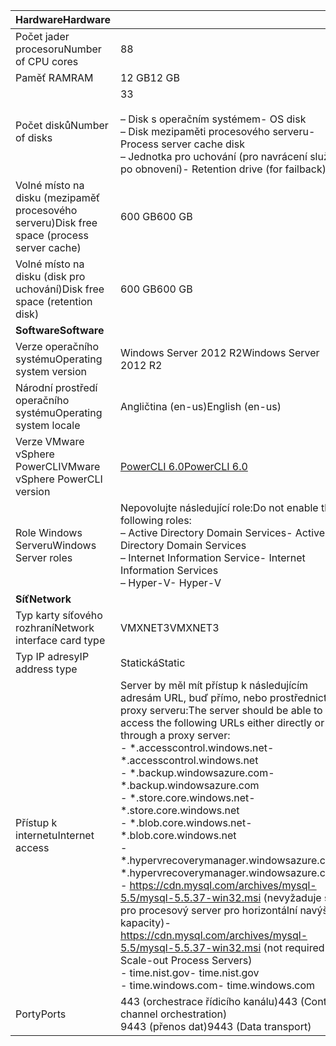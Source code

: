 | <span data-ttu-id="9af2f-101">**Hardware**</span><span class="sxs-lookup"><span data-stu-id="9af2f-101">**Hardware**</span></span> | |
| --- |---|
| <span data-ttu-id="9af2f-102">Počet jader procesoru</span><span class="sxs-lookup"><span data-stu-id="9af2f-102">Number of CPU cores</span></span>| <span data-ttu-id="9af2f-103">8</span><span class="sxs-lookup"><span data-stu-id="9af2f-103">8</span></span> |
| <span data-ttu-id="9af2f-104">Paměť RAM</span><span class="sxs-lookup"><span data-stu-id="9af2f-104">RAM</span></span>| <span data-ttu-id="9af2f-105">12 GB</span><span class="sxs-lookup"><span data-stu-id="9af2f-105">12 GB</span></span>|
| <span data-ttu-id="9af2f-106">Počet disků</span><span class="sxs-lookup"><span data-stu-id="9af2f-106">Number of disks</span></span> | <span data-ttu-id="9af2f-107">3</span><span class="sxs-lookup"><span data-stu-id="9af2f-107">3</span></span> <br><br> <span data-ttu-id="9af2f-108">– Disk s operačním systémem</span><span class="sxs-lookup"><span data-stu-id="9af2f-108">- OS disk</span></span><br> <span data-ttu-id="9af2f-109">– Disk mezipaměti procesového serveru</span><span class="sxs-lookup"><span data-stu-id="9af2f-109">- Process server cache disk</span></span><br> <span data-ttu-id="9af2f-110">– Jednotka pro uchování (pro navrácení služeb po obnovení)</span><span class="sxs-lookup"><span data-stu-id="9af2f-110">- Retention drive (for failback)</span></span>|
| <span data-ttu-id="9af2f-111">Volné místo na disku (mezipaměť procesového serveru)</span><span class="sxs-lookup"><span data-stu-id="9af2f-111">Disk free space (process server cache)</span></span> | <span data-ttu-id="9af2f-112">600 GB</span><span class="sxs-lookup"><span data-stu-id="9af2f-112">600 GB</span></span>
| <span data-ttu-id="9af2f-113">Volné místo na disku (disk pro uchování)</span><span class="sxs-lookup"><span data-stu-id="9af2f-113">Disk free space (retention disk)</span></span> | <span data-ttu-id="9af2f-114">600 GB</span><span class="sxs-lookup"><span data-stu-id="9af2f-114">600 GB</span></span>|
| <span data-ttu-id="9af2f-115">**Software**</span><span class="sxs-lookup"><span data-stu-id="9af2f-115">**Software**</span></span> | |
| <span data-ttu-id="9af2f-116">Verze operačního systému</span><span class="sxs-lookup"><span data-stu-id="9af2f-116">Operating system version</span></span> | <span data-ttu-id="9af2f-117">Windows Server 2012 R2</span><span class="sxs-lookup"><span data-stu-id="9af2f-117">Windows Server 2012 R2</span></span> |
| <span data-ttu-id="9af2f-118">Národní prostředí operačního systému</span><span class="sxs-lookup"><span data-stu-id="9af2f-118">Operating system locale</span></span> | <span data-ttu-id="9af2f-119">Angličtina (en-us)</span><span class="sxs-lookup"><span data-stu-id="9af2f-119">English (en-us)</span></span>|
| <span data-ttu-id="9af2f-120">Verze VMware vSphere PowerCLI</span><span class="sxs-lookup"><span data-stu-id="9af2f-120">VMware vSphere PowerCLI version</span></span> | [<span data-ttu-id="9af2f-121">PowerCLI 6.0</span><span class="sxs-lookup"><span data-stu-id="9af2f-121">PowerCLI 6.0</span></span>](https://my.vmware.com/web/vmware/details?productId=491&downloadGroup=PCLI600R1 "PowerCLI 6.0")|
| <span data-ttu-id="9af2f-122">Role Windows Serveru</span><span class="sxs-lookup"><span data-stu-id="9af2f-122">Windows Server roles</span></span> | <span data-ttu-id="9af2f-123">Nepovolujte následující role:</span><span class="sxs-lookup"><span data-stu-id="9af2f-123">Do not enable the following roles:</span></span> <br> <span data-ttu-id="9af2f-124">– Active Directory Domain Services</span><span class="sxs-lookup"><span data-stu-id="9af2f-124">- Active Directory Domain Services</span></span> <br><span data-ttu-id="9af2f-125">– Internet Information Service</span><span class="sxs-lookup"><span data-stu-id="9af2f-125">- Internet Information Services</span></span> <br> <span data-ttu-id="9af2f-126">– Hyper-V</span><span class="sxs-lookup"><span data-stu-id="9af2f-126">- Hyper-V</span></span> |
| <span data-ttu-id="9af2f-127">**Síť**</span><span class="sxs-lookup"><span data-stu-id="9af2f-127">**Network**</span></span> | |
| <span data-ttu-id="9af2f-128">Typ karty síťového rozhraní</span><span class="sxs-lookup"><span data-stu-id="9af2f-128">Network interface card type</span></span> | <span data-ttu-id="9af2f-129">VMXNET3</span><span class="sxs-lookup"><span data-stu-id="9af2f-129">VMXNET3</span></span> |
| <span data-ttu-id="9af2f-130">Typ IP adresy</span><span class="sxs-lookup"><span data-stu-id="9af2f-130">IP address type</span></span> | <span data-ttu-id="9af2f-131">Statická</span><span class="sxs-lookup"><span data-stu-id="9af2f-131">Static</span></span> |
| <span data-ttu-id="9af2f-132">Přístup k internetu</span><span class="sxs-lookup"><span data-stu-id="9af2f-132">Internet access</span></span> | <span data-ttu-id="9af2f-133">Server by měl mít přístup k následujícím adresám URL, buď přímo, nebo prostřednictvím proxy serveru:</span><span class="sxs-lookup"><span data-stu-id="9af2f-133">The server should be able to access the following URLs either directly or through a proxy server:</span></span> <br> <span data-ttu-id="9af2f-134">- \*.accesscontrol.windows.net</span><span class="sxs-lookup"><span data-stu-id="9af2f-134">- \*.accesscontrol.windows.net</span></span><br> <span data-ttu-id="9af2f-135">- \*.backup.windowsazure.com</span><span class="sxs-lookup"><span data-stu-id="9af2f-135">- \*.backup.windowsazure.com</span></span> <br><span data-ttu-id="9af2f-136">- \*.store.core.windows.net</span><span class="sxs-lookup"><span data-stu-id="9af2f-136">- \*.store.core.windows.net</span></span><br> <span data-ttu-id="9af2f-137">- \*.blob.core.windows.net</span><span class="sxs-lookup"><span data-stu-id="9af2f-137">- \*.blob.core.windows.net</span></span><br> <span data-ttu-id="9af2f-138">- \*.hypervrecoverymanager.windowsazure.com</span><span class="sxs-lookup"><span data-stu-id="9af2f-138">- \*.hypervrecoverymanager.windowsazure.com</span></span> <br> <span data-ttu-id="9af2f-139">- https://cdn.mysql.com/archives/mysql-5.5/mysql-5.5.37-win32.msi (nevyžaduje se pro procesový server pro horizontální navýšení kapacity)</span><span class="sxs-lookup"><span data-stu-id="9af2f-139">- https://cdn.mysql.com/archives/mysql-5.5/mysql-5.5.37-win32.msi (not required for Scale-out Process Servers)</span></span> <br> <span data-ttu-id="9af2f-140">- time.nist.gov</span><span class="sxs-lookup"><span data-stu-id="9af2f-140">- time.nist.gov</span></span> <br> <span data-ttu-id="9af2f-141">- time.windows.com</span><span class="sxs-lookup"><span data-stu-id="9af2f-141">- time.windows.com</span></span> |
| <span data-ttu-id="9af2f-142">Porty</span><span class="sxs-lookup"><span data-stu-id="9af2f-142">Ports</span></span> | <span data-ttu-id="9af2f-143">443 (orchestrace řídicího kanálu)</span><span class="sxs-lookup"><span data-stu-id="9af2f-143">443 (Control channel orchestration)</span></span><br><span data-ttu-id="9af2f-144">9443 (přenos dat)</span><span class="sxs-lookup"><span data-stu-id="9af2f-144">9443 (Data transport)</span></span>|
